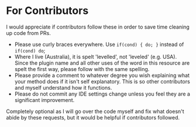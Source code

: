 # For Contributors
I would appreciate if contributors follow these in order to save time cleaning up code from PRs.

* Please use curly braces everywhere. Use `if(cond) { do; }` instead of `if(cond) do`;
* Where I live (Australia), it is spelt 'levelled', not 'leveled' (e.g. USA). Since the plugin name and all other uses of the word in this resource are spelt the first way, please follow with the same spelling.
* Please provide a comment to whatever degree you wish explaining what your method does if it isn't self explanatory. This is so other contributors and myself understand how it functions.
* Please do not commit any IDE settings change unless you feel they are a significant improvement.

Completely optional as I will go over the code myself and fix what doesn't abide by these requests, but it would be helpful if contributors followed.